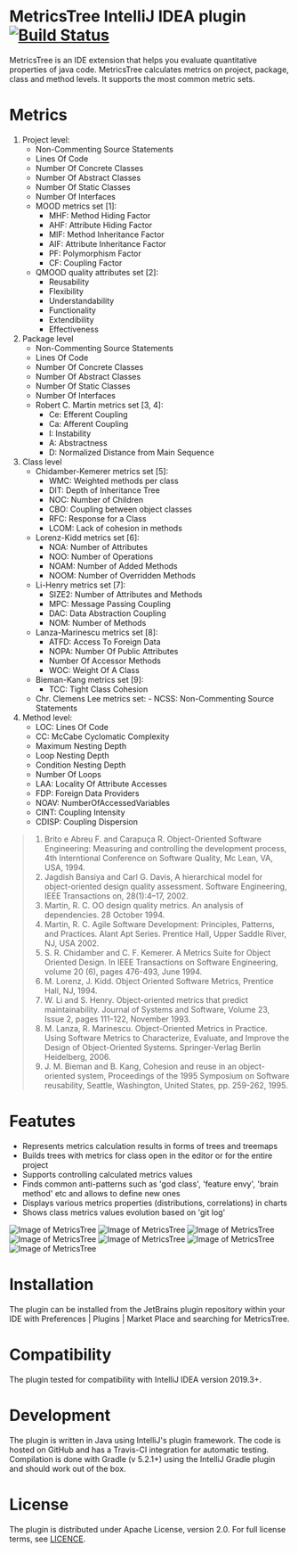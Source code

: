 # MetricsTree IntelliJ IDEA plugin [![Build Status](https://travis-ci.org/b333vv/metricstree.svg?branch=master)](https://travis-ci.org/b333vv)

MetricsTree is an IDE extension that helps you evaluate quantitative properties of java code. 
MetricsTree calculates metrics on project, package, class and method levels. 
It supports the most common metric sets.
# Metrics
1. Project level:
    - Non-Commenting Source Statements
    - Lines Of Code
    - Number Of Concrete Classes
    - Number Of Abstract Classes
    - Number Of Static Classes
    - Number Of Interfaces
    - MOOD metrics set [1]:  
        - MHF: Method Hiding Factor
        - AHF: Attribute Hiding Factor
        - MIF: Method Inheritance Factor
        - AIF: Attribute Inheritance Factor
        - PF: Polymorphism Factor
        - CF: Coupling Factor
   - QMOOD quality attributes set [2]:
        - Reusability 
        - Flexibility
        - Understandability
        - Functionality
        - Extendibility
        - Effectiveness
2. Package level
    - Non-Commenting Source Statements
    - Lines Of Code
    - Number Of Concrete Classes
    - Number Of Abstract Classes
    - Number Of Static Classes
    - Number Of Interfaces
    - Robert C. Martin metrics set [3, 4]:
        - Ce: Efferent Coupling
        - Ca: Afferent Coupling
        - I: Instability
        - A: Abstractness
        - D: Normalized Distance from Main Sequence
3. Class level
    - Chidamber-Kemerer metrics set [5]:
        - WMC: Weighted methods per class
        - DIT: Depth of Inheritance Tree
        - NOC: Number of Children
        - CBO: Coupling between object classes
        - RFC: Response for a Class
        - LCOM: Lack of cohesion in methods
    - Lorenz-Kidd metrics set [6]:
        - NOA: Number of Attributes
        - NOO: Number of Operations
        - NOAM: Number of Added Methods
        - NOOM: Number of Overridden Methods
    - Li-Henry metrics set [7]:
        - SIZE2: Number of Attributes and Methods
        - MPC: Message Passing Coupling
        - DAC: Data Abstraction Coupling
        - NOM: Number of Methods
    - Lanza-Marinescu metrics set [8]:
        - ATFD: Access To Foreign Data
        - NOPA: Number Of Public Attributes
        - Number Of Accessor Methods
        - WOC: Weight Of A Class
    - Bieman-Kang metrics set [9]:
        - TCC: Tight Class Cohesion
    - Chr. Clemens Lee metrics set:
            - NCSS: Non-Commenting Source Statements
4. Method level:
    - LOC: Lines Of Code
    - CC: McCabe Cyclomatic Complexity
    - Maximum Nesting Depth
    - Loop Nesting Depth
    - Condition Nesting Depth
    - Number Of Loops
    - LAA: Locality Of Attribute Accesses
    - FDP: Foreign Data Providers
    - NOAV: NumberOfAccessedVariables
    - CINT: Coupling Intensity
    - CDISP: Coupling Dispersion
> 1. Brito e Abreu F. and Carapuça R. Object-Oriented Software Engineering: Measuring and controlling the development process, 4th Interntional Conference on Software Quality, Mc Lean, VA, USA, 1994.
> 2. Jagdish Bansiya and Carl G. Davis, A hierarchical model for object-oriented design quality assessment. Software Engineering, IEEE Transactions on, 28(1):4–17, 2002.
> 3. Martin, R. C. OO design quality metrics. An analysis of dependencies. 28 October 1994.
> 4. Martin, R. C. Agile Software Development: Principles, Patterns, and Practices. Alant Apt Series. Prentice Hall, Upper Saddle River, NJ, USA 2002.
> 5. S. R. Chidamber and C. F. Kemerer. A Metrics Suite for Object Oriented Design. In IEEE Transactions on Software Engineering, volume 20 (6), pages 476-493, June 1994.
> 6. M. Lorenz, J. Kidd. Object Oriented Software Metrics, Prentice Hall, NJ, 1994.
> 7. W. Li and S. Henry. Object-oriented metrics that predict maintainability. Journal of Systems and Software, Volume 23, Issue 2, pages 111-122, November 1993.
> 8. M. Lanza, R. Marinescu. Object-Oriented Metrics in Practice. Using Software Metrics to Characterize, Evaluate, and Improve the Design of Object-Oriented Systems. Springer-Verlag Berlin Heidelberg, 2006.
> 9. J. M. Bieman and B. Kang, Cohesion and reuse in an object-oriented system, Proceedings of the 1995 Symposium on Software reusability, Seattle, Washington, United States, pp. 259-262, 1995.
# Featutes   
 - Represents metrics calculation results in forms of trees and treemaps
 - Builds trees with metrics for class open in the editor or for the entire project
 - Supports controlling calculated metrics values
 - Finds common anti-patterns such as 'god class', 'feature envy', 'brain method' etc and allows to define new ones
 - Displays various metrics properties (distributions, correlations) in charts
 - Shows class metrics values evolution based on 'git log'
 
![Image of MetricsTree](project_metrics_tree.png)
![Image of MetricsTree](metrics_treemap.png)
![Image of MetricsTree](xy_chart.png)
![Image of MetricsTree](pie_chart.png)
![Image of MetricsTree](metric_profiles.png)
![Image of MetricsTree](profiles_metrics_correlation.png)
![Image of MetricsTree](profiles_correlation.png)

# Installation
The plugin can be installed from the JetBrains plugin repository within your IDE with 
Preferences | Plugins | Market Place and searching for MetricsTree. 
# Compatibility
The plugin tested for compatibility with IntelliJ IDEA version 2019.3+.
# Development
The plugin is written in Java using IntelliJ's plugin framework.
The code is hosted on GitHub and has a Travis-CI integration for automatic testing.
Compilation is done with Gradle (v 5.2.1+) using the IntelliJ Gradle plugin and should work out of the box.
# License     
The plugin is distributed under Apache License, version 2.0. For full license terms, see [LICENCE](../blob/master/LICENSE).